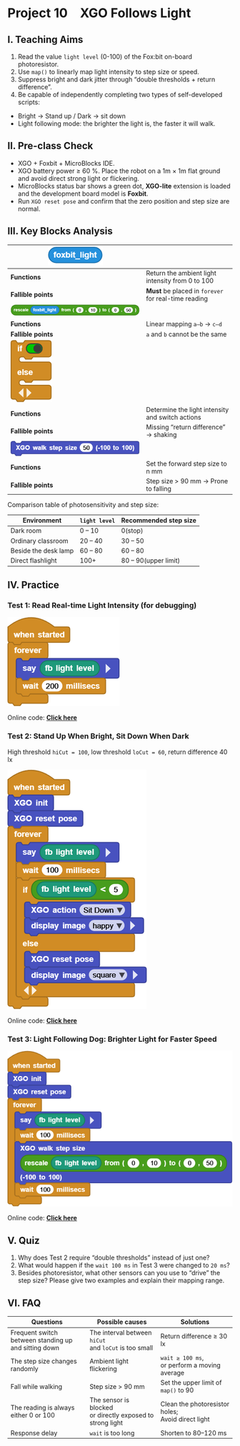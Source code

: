 # Project 10 XGO Follows Light

## Ⅰ. Teaching Aims

1. Read the value `light level` (0-100) of the Fox:bit on-board photoresistor.
2. Use `map()` to linearly map light intensity to step size or speed.
3. Suppress bright and dark jitter through “double thresholds + return difference”.
4. Be capable of independently completing two types of self-developed scripts:
  - Bright → Stand up / Dark → sit down
  - Light following mode: the brighter the light is, the faster it will walk.



## Ⅱ. Pre-class Check

- XGO + Foxbit + MicroBlocks IDE.
- XGO battery power ≥ 60 %. Place the robot on a 1m × 1m flat ground and avoid direct strong light or flickering.
- MicroBlocks status bar shows a green dot, **XGO-lite** extension is loaded and the development board model is **Foxbit**.
- Run `XGO reset pose` and confirm that the zero position and step size are normal.



## Ⅲ. Key Blocks Analysis

| ![Img](../media/scriptImage466648.png) |  |
|------|------|
| **Functions** | Return the ambient light intensity from 0 to 100 |
| **Fallible points** | **Must** be placed in `forever` for real-time reading |
| ![Img](../media/scriptImage474104.png) |  |
| **Functions** | Linear mapping `a–b` → `c–d` |
| **Fallible points** | `a` and `b` cannot be the same |
| ![Img](../media/scriptImage82561.png) |  |
| **Functions** | Determine the light intensity and switch actions |
| **Fallible points** | Missing “return difference” → shaking |
|![Img](../media/scriptImage479731.png)  |  |
|**Functions** | Set the forward step size to n mm |
|**Fallible points** | Step size > 90 mm → Prone to falling |

Comparison table of photosensitivity and step size:

| Environment | `light level` | Recommended step size |
|------|---------------|----------|
| Dark room | 0 – 10 | 0(stop) |
| Ordinary classroom | 20 – 40 | 30 – 50 |
| Beside the desk lamp | 60 – 80 | 60 – 80 |
| Direct flashlight | 100+ | 80 – 90(upper limit) |



## Ⅳ. Practice

### Test 1: Read Real-time Light Intensity (for debugging)

![Img](../media/scriptImage4857090.png)

Online code: **[Click here](https://microblocks.fun/run/microblocks.html#scripts=GP%20Script%0Adepends%20%27Foxbit%27%0A%0Ascript%20554%2068%20%7B%0AwhenStarted%0Aforever%20%7B%0A%20%20sayIt%20%28foxbit_light%29%0A%20%20waitMillis%20200%0A%7D%0A%7D%0A%0A)**  



### Test 2: Stand Up When Bright, Sit Down When Dark

High threshold `hiCut = 100`, low threshold `loCut = 60`, return difference 40 lx

![Img](../media/scriptImage13390120.png)

Online code: **[Click here](https://microblocks.fun/run/microblocks.html#scripts=GP%20Script%0Adepends%20%27Foxbit%27%20%27LED%20Display%27%20%27XGO%20Lite%27%0A%0Ascript%20554%2068%20%7B%0AwhenStarted%0Axgo_init%0Axgo_reset_pose%0Aforever%20%7B%0A%20%20sayIt%20%28foxbit_light%29%0A%20%20waitMillis%20100%0A%20%20if%20%28%28foxbit_light%29%20%3C%205%29%20%7B%0A%20%20%20%20xgo_action%20%27Sit%20Down%27%0A%20%20%20%20led_displayImage%20%27happy%27%0A%20%20%7D%20else%20%7B%0A%20%20%20%20xgo_reset_pose%0A%20%20%20%20led_displayImage%20%27square%27%0A%20%20%7D%0A%7D%0A%7D%0A%0A)**  



### Test 3: Light Following Dog: Brighter Light for Faster Speed

![scriptImage58890](../media/scriptImage58890.png)


Online code: **[Click here](https://microblocks.fun/run/microblocks.html#scripts=GP%20Script%0Adepends%20%27Foxbit%27%20%27XGO%20Lite%27%0A%0Ascript%20554%2068%20%7B%0AwhenStarted%0Axgo_init%0Axgo_reset_pose%0Aforever%20%7B%0A%20%20sayIt%20%28foxbit_light%29%0A%20%20waitMillis%20100%0A%20%20xgo_walk%20%28%27%5Bmisc%3Arescale%5D%27%20%28foxbit_light%29%200%2010%200%2050%29%0A%20%20waitMillis%20100%0A%7D%0A%7D%0A%0A)**  



## Ⅴ. Quiz

1. Why does Test 2 require “double thresholds” instead of just one?
2. What would happen if the `wait 100 ms` in Test 3 were changed to `20 ms`?
3. Besides photoresistor, what other sensors can you use to “drive” the step size? Please give two examples and explain their mapping range.



## Ⅵ. FAQ

| Questions           | Possible causes             | Solutions                    |
|------|----------|----------|
| Frequent switch between standing up <br/>and sitting down | The interval between `hiCut` <br/>and `loCut` is too small | Return difference ≥ 30 lx |
| The step size changes randomly | Ambient light flickering | `wait ≥ 100 ms`, <br/>or perform a moving average |
| Fall while walking | Step size > 90 mm | Set the upper limit of `map()` to 90 |
| The reading is always either 0 or 100 | The sensor is blocked <br>or directly exposed to strong light | Clean the photoresistor holes; <br/>Avoid direct light |
| Response delay | `wait` is too long | Shorten to 80–120 ms |

